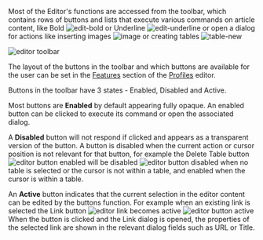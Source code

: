 Most of the Editor's functions are accessed from the toolbar, which contains rows of buttons and lists that execute various commands on article content, like Bold ![edit-bold](https://cdn.joomlacontenteditor.net/images/docs/editor/buttons/edit-bold.png) or Underline ![edit-underline](https://cdn.joomlacontenteditor.net/images/docs/editor/edit-underline.png) or open a dialog for actions like inserting images ![image](https://cdn.joomlacontenteditor.net/images/docs/editor/buttons/image.png) or creating tables ![table-new](https://cdn.joomlacontenteditor.net/images/docs/editor/table-new.png)

![editor toolbar](https://cdn.joomlacontenteditor.net/images/docs/editor/editor-toolbar.jpg)

The layout of the buttons in the toolbar and which buttons are available for the user can be set in the [Features](index.php?option=com_content&view=article&id=312:profiles-features&catid=100:profiles "Features") section of the [Profiles](index.php?option=com_content&view=category&id=100 "Profiles") editor.

Buttons in the toolbar have 3 states - Enabled, Disabled and Active.

Most buttons are <span style="font-weight: bold;">Enabled</span> by default appearing fully opaque. An enabled button can be clicked to execute its command or open the associated dialog.

A **Disabled** button will not respond if clicked and appears as a transparent version of the button. A button is disabled when the current action or cursor position is not relevant for that button, for example the Delete Table button ![editor button enabled](https://cdn.joomlacontenteditor.net/images/docs/editor/editor_button_enabled.png) will be disabled ![editor button disabled](https://cdn.joomlacontenteditor.net/images/docs/editor/editor_button_disabled.png) when no table is selected or the cursor is not within a table, and enabled when the cursor is within a table.

<span>An **Active** button indicates that the current selection in the editor content can be edited by the buttons function. For example when an existing link is selected the Link button ![editor link](https://cdn.joomlacontenteditor.net/images/docs/editor/editor_link.png) becomes active ![editor button active](https://cdn.joomlacontenteditor.net/images/docs/editor/editor_button_active.png) When the button is clicked and the Link dialog is opened, the properties of the selected link are shown in the relevant dialog fields such as URL or Title.</span>